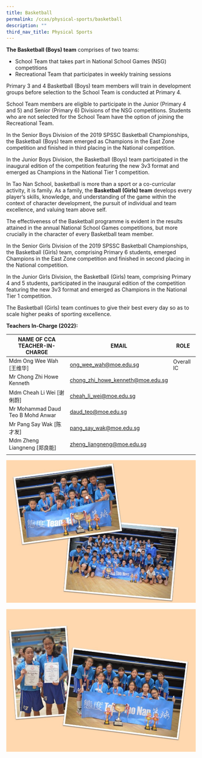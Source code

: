 ```yaml
---
title: Basketball
permalink: /ccas/physical-sports/basketball
description: ""
third_nav_title: Physical Sports
---
```

**The Basketball (Boys) team** comprises of two teams:
* School Team that takes part in National School Games (NSG) competitions
* Recreational Team that participates in weekly training sessions

Primary 3 and 4 Basketball (Boys) team members will train in development groups before selection to the School Team is conducted at Primary 4.

School Team members are eligible to participate in the Junior (Primary 4 and 5) and Senior (Primary 6) Divisions of the NSG competitions. Students who are not selected for the School Team have the option of joining the Recreational Team.

In the Senior Boys Division of the 2019 SPSSC Basketball Championships, the Basketball (Boys) team emerged as Champions in the East Zone competition and finished in third placing in the National competition.

In the Junior Boys Division, the Basketball (Boys) team participated in the inaugural edition of the competition featuring the new 3v3 format and emerged as Champions in the National Tier 1 competition.

In Tao Nan School, basketball is more than a sport or a co-curricular activity, it is family. As a family, the **Basketball (Girls) team** develops every player’s skills, knowledge, and understanding of the game within the context of character development, the pursuit of individual and team excellence, and valuing team above self.

The effectiveness of the Basketball programme is evident in the results attained in the annual National School Games competitions, but more crucially in the character of every Basketball team member.

In the Senior Girls Division of the 2019 SPSSC Basketball Championships, the Basketball (Girls) team, comprising Primary 6 students, emerged Champions in the East Zone competition and finished in second placing in the National competition.

In the Junior Girls Division, the Basketball (Girls) team, comprising Primary 4 and 5 students, participated in the inaugural edition of the competition featuring the new 3v3 format and emerged as Champions in the National Tier 1 competition.

The Basketball (Girls) team continues to give their best every day so as to scale higher peaks of sporting excellence.

**Teachers In-Charge (2022):**

| NAME OF CCA<br>TEACHER-IN-CHARGE | EMAIL | ROLE |
|---|---|---|
| Mdm Ong Wee Wah [王维华] | ong_wee_wah@moe.edu.sg | Overall IC |
| Mr Chong Zhi Howe Kenneth | chong_zhi_howe_kenneth@moe.edu.sg |   |
| Mdm Cheah Li Wei [谢俐蔚] | cheah_li_wei@moe.edu.sg |   |
| Mr Mohammad Daud Teo B Mohd Anwar | daud_teo@moe.edu.sg |   |
| Mr Pang Say Wak [陈才发] | pang_say_wak@moe.edu.sg |   |
| Mdm Zheng Liangneng [郑良能] | zheng_liangneng@moe.edu.sg |   |
| | | |

![](/images/Slide11.jpg)

![](/images/Slide12.jpg)